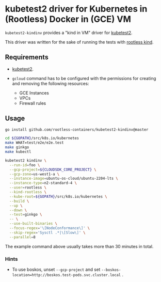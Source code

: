 # kubetest2 driver for Kubernetes in (Rootless) Docker in (GCE) VM

`kubetest2-kindinv` provides a "kind in VM" driver for [kubetest2](https://github.com/kubernetes-sigs/kubetest2).

This driver was written for the sake of running the tests with [rootless kind](https://kind.sigs.k8s.io/docs/user/rootless/).


## Requirements
- [kubetest2](https://github.com/kubernetes-sigs/kubetest2).

- `gcloud` command has to be configured with the permissions for creating and removing the following resources:
  - GCE Instances
  - VPCs
  - Firewall rules

## Usage

```bash
go install github.com/rootless-containers/kubetest2-kindinv@master

cd ${GOPATH}/src/k8s.io/kubernetes
make WHAT=test/e2e/e2e.test
make ginkgo
make kubectl

kubetest2 kindinv \
  --run-id=foo \
  --gcp-project=${CLOUDSDK_CORE_PROJECT} \
  --gcp-zone=us-west1-a \
  --instance-image=ubuntu-os-cloud/ubuntu-2204-lts \
  --instance-type=n2-standard-4 \
  --user=rootless \
  --kind-rootless \
  --kube-root=${GOPATH}/src/k8s.io/kubernetes \
  --build \
  --up \
  --down \
  --test=ginkgo \
  -- \
  --use-built-binaries \
  --focus-regex='\[NodeConformance\]' \
  --skip-regex='Sysctl .*|\[Slow\]' \
  --parallel=8
```

The example command above usually takes more than 30 minutes in total.

### Hints
- To use boskos, unset `--gcp-project` and set `--boskos-location=http://boskos.test-pods.svc.cluster.local` .
